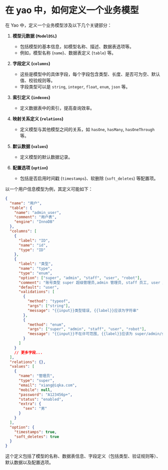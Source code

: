 # 在 yao 中，如何定义一个业务模型

在 Yao 中，定义一个业务模型涉及以下几个关键部分：

1. **模型元数据 (`ModelDSL`)**

   - 包括模型的基本信息，如模型名称、描述、数据表选项等。
   - 例如，模型名称 (`name`)、数据表定义 (`table`) 等。

2. **字段定义 (`columns`)**

   - 这些是模型中的具体字段，每个字段包含类型、长度、是否可为空、默认值、校验规则等。
   - 字段类型可以是 `string`, `integer`, `float`, `enum`, `json` 等。

3. **索引定义 (`indexes`)**

   - 定义数据表中的索引，提高查询效率。

4. **映射关系定义 (`relations`)**

   - 定义模型与其他模型之间的关系，如 `hasOne`, `hasMany`, `hasOneThrough` 等。

5. **默认数据 (`values`)**

   - 定义模型的默认数据记录。

6. **配置选项 (`option`)**
   - 包括是否启用时间戳 (`timestamps`)、软删除 (`soft_deletes`) 等配置项。

以一个用户信息模型为例，其定义可能如下：

```json
{
  "name": "用户",
  "table": {
    "name": "admin_user",
    "comment": "用户表",
    "engine": "InnoDB"
  },
  "columns": [
    {
      "label": "ID",
      "name": "id",
      "type": "ID"
    },
    {
      "label": "类型",
      "name": "type",
      "type": "enum",
      "option": ["super", "admin", "staff", "user", "robot"],
      "comment": "账号类型 super 超级管理员,admin 管理员, staff 员工, user 用户, robot 机器人",
      "default": "user",
      "validations": [
        {
          "method": "typeof",
          "args": ["string"],
          "message": "{{input}}类型错误, {{label}}应该为字符串"
        },
        {
          "method": "enum",
          "args": ["super", "admin", "staff", "user", "robot"],
          "message": "{{input}}不在许可范围, {{label}}应该为 super/admin/staff/user/robot"
        }
      ]
    }
    // 更多字段...
  ],
  "relations": {},
  "values": [
    {
      "name": "管理员",
      "type": "super",
      "email": "xiang@iqka.com",
      "mobile": null,
      "password": "A123456p+",
      "status": "enabled",
      "extra": {
        "sex": "男"
      }
    }
  ],
  "option": {
    "timestamps": true,
    "soft_deletes": true
  }
}
```

这个定义包括了模型的名称、数据表信息、字段定义（包括类型、验证规则等）、默认数据以及配置选项。
